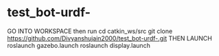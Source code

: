 # test_bot-urdf-
GO INTO WORKSPACE then run
cd catkin_ws/src
git clone https://github.com/Divyanshujain2000/test_bot-urdf-.git
THEN LAUNCH
roslaunch gazebo.launch
roslaunch display.launch
